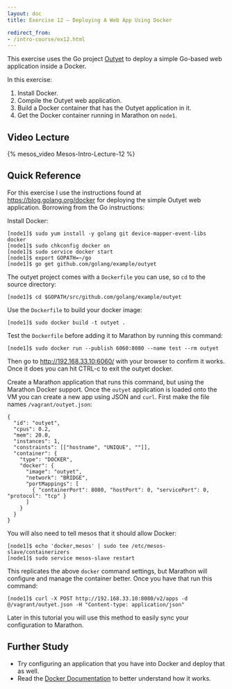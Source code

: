 ```yaml
---
layout: doc
title: Exercise 12 – Deploying A Web App Using Docker

redirect_from:
- /intro-course/ex12.html
---
```


This exercise uses the Go project [Outyet](https://github.com/GeertJohan/outyet) to deploy a simple Go-based web application inside a Docker.

In this exercise:

1. Install Docker.
2. Compile the Outyet web application.
3. Build a Docker container that has the Outyet application in it.
4. Get the Docker container running in Marathon on ``node1``.


Video Lecture
-------------

{% mesos_video Mesos-Intro-Lecture-12 %}


Quick Reference
---------------

For this exercise I use the instructions found at https://blog.golang.org/docker for deploying the simple Outyet web application.
Borrowing from the Go instructions:

Install Docker:

```
[node1]$ sudo yum install -y golang git device-mapper-event-libs docker
[node1]$ sudo chkconfig docker on
[node1]$ sudo service docker start
[node1]$ export GOPATH=~/go
[node1]$ go get github.com/golang/example/outyet
```

The outyet project comes with a ``Dockerfile`` you can use, so ``cd`` to the source directory:

```
[node1]$ cd $GOPATH/src/github.com/golang/example/outyet
```

Use the ``Dockerfile`` to build your docker image:

```
[node1]$ sudo docker build -t outyet .
```

Test the ``Dockerfile`` before adding it to Marathon by running this command:

```
[node1]$ sudo docker run --publish 6060:8080 --name test --rm outyet
```

Then go to http://192.168.33.10:6060/ with your browser to confirm it works.  Once it does you can hit CTRL-c to exit the outyet docker.

Create a Marathon application that runs this command, but using the Marathon Docker support.  Once the ``outyet`` application
is loaded onto the VM you can create a new app using JSON and ``curl``.  First make the file names ``/vagrant/outyet.json``:

```
{
  "id": "outyet",
  "cpus": 0.2,
  "mem": 20.0,
  "instances": 1,
  "constraints": [["hostname", "UNIQUE", ""]],
  "container": {
    "type": "DOCKER",
    "docker": {
      "image": "outyet",
      "network": "BRIDGE",
      "portMappings": [
        { "containerPort": 8080, "hostPort": 0, "servicePort": 0, "protocol": "tcp" }
      ]
    }
  }
}
```

You will also need to tell mesos that it should allow Docker:

```
[node1]$ echo 'docker,mesos' | sudo tee /etc/mesos-slave/containerizers
[node1]$ sudo service mesos-slave restart
```

This replicates the above ``docker`` command settings, but Marathon will configure and manage the container better.  Once you have that
run this command:

```
[node1]$ curl -X POST http://192.168.33.10:8080/v2/apps -d @/vagrant/outyet.json -H "Content-type: application/json"
```

Later in this tutorial you will use this method to easily sync your configuration to Marathon.

Further Study
-------------

* Try configuring an application that you have into Docker and deploy that as well.
* Read the [Docker Documentation](https://docs.docker.com/) to better understand how it works.


